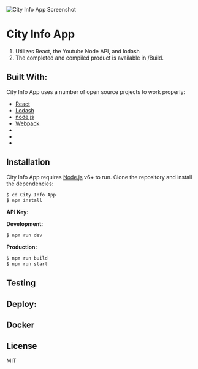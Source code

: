 
![City Info App Screenshot](https://www.dropbox.com/s/gyu37qy0xgtvb6h/City-Info-App-Screenshot.png?raw=1)

# City Info App

1. Utilizes React, the Youtube Node API, and lodash
2. The completed and compiled product is available in /Build.

##  Built With:

City Info App uses a number of open source projects to work properly:

* [React]
* [Lodash]
* [node.js]
* [Webpack]
*
*
*

## Installation

City Info App requires [Node.js](https://nodejs.org/) v6+ to run. Clone the repository and install the dependencies:
```sh
$ cd City Info App
$ npm install
```

**API Key**:


**Development:**
```sh
$ npm run dev
```
**Production:**
```sh
$ npm run build
$ npm run start
```

## Testing


## Deploy:


## Docker


License
----

MIT





   [React]: <https://github.com/facebook/react>
   [Lodash]: <https://github.com/lodash/lodash>
   [Webpack]: <https://github.com/webpack/webpack>
   [Node.js]: <https://github.com/nodejs/node>
   [Youtube Search API]: <https://www.npmjs.com/package/youtube-api-search>
